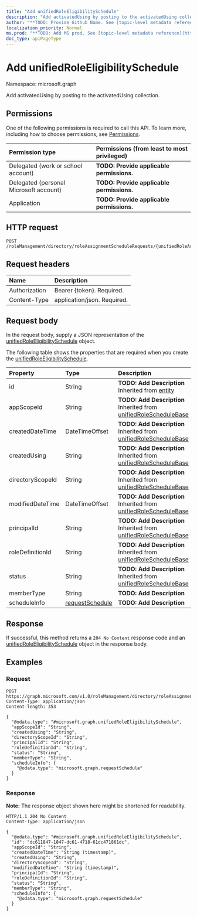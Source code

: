 ```yaml
---
title: "Add unifiedRoleEligibilitySchedule"
description: "Add activatedUsing by posting to the activatedUsing collection."
author: "**TODO: Provide Github Name. See [topic-level metadata reference](https://msgo.azurewebsites.net/add/document/guidelines/metadata.html#topic-level-metadata)**"
localization_priority: Normal
ms.prod: "**TODO: Add MS prod. See [topic-level metadata reference](https://msgo.azurewebsites.net/add/document/guidelines/metadata.html#topic-level-metadata)**"
doc_type: apiPageType
---
```


# Add unifiedRoleEligibilitySchedule
Namespace: microsoft.graph



Add activatedUsing by posting to the activatedUsing collection.

## Permissions
One of the following permissions is required to call this API. To learn more, including how to choose permissions, see [Permissions](/graph/permissions-reference).

|Permission type|Permissions (from least to most privileged)|
|:---|:---|
|Delegated (work or school account)|**TODO: Provide applicable permissions.**|
|Delegated (personal Microsoft account)|**TODO: Provide applicable permissions.**|
|Application|**TODO: Provide applicable permissions.**|

## HTTP request

<!-- {
  "blockType": "ignored"
}
-->
``` http
POST /roleManagement/directory/roleAssignmentScheduleRequests/{unifiedRoleAssignmentScheduleRequestId}/activatedUsing/$ref
```

## Request headers
|Name|Description|
|:---|:---|
|Authorization|Bearer {token}. Required.|
|Content-Type|application/json. Required.|

## Request body
In the request body, supply a JSON representation of the [unifiedRoleEligibilitySchedule](../resources/unifiedroleeligibilityschedule.md) object.

The following table shows the properties that are required when you create the [unifiedRoleEligibilitySchedule](../resources/unifiedroleeligibilityschedule.md).

|Property|Type|Description|
|:---|:---|:---|
|id|String|**TODO: Add Description** Inherited from [entity](../resources/entity.md)|
|appScopeId|String|**TODO: Add Description** Inherited from [unifiedRoleScheduleBase](../resources/unifiedroleschedulebase.md)|
|createdDateTime|DateTimeOffset|**TODO: Add Description** Inherited from [unifiedRoleScheduleBase](../resources/unifiedroleschedulebase.md)|
|createdUsing|String|**TODO: Add Description** Inherited from [unifiedRoleScheduleBase](../resources/unifiedroleschedulebase.md)|
|directoryScopeId|String|**TODO: Add Description** Inherited from [unifiedRoleScheduleBase](../resources/unifiedroleschedulebase.md)|
|modifiedDateTime|DateTimeOffset|**TODO: Add Description** Inherited from [unifiedRoleScheduleBase](../resources/unifiedroleschedulebase.md)|
|principalId|String|**TODO: Add Description** Inherited from [unifiedRoleScheduleBase](../resources/unifiedroleschedulebase.md)|
|roleDefinitionId|String|**TODO: Add Description** Inherited from [unifiedRoleScheduleBase](../resources/unifiedroleschedulebase.md)|
|status|String|**TODO: Add Description** Inherited from [unifiedRoleScheduleBase](../resources/unifiedroleschedulebase.md)|
|memberType|String|**TODO: Add Description**|
|scheduleInfo|[requestSchedule](../resources/requestschedule.md)|**TODO: Add Description**|



## Response

If successful, this method returns a `204 No Content` response code and an [unifiedRoleEligibilitySchedule](../resources/unifiedroleeligibilityschedule.md) object in the response body.

## Examples

### Request
<!-- {
  "blockType": "request",
  "name": "create_unifiedroleeligibilityschedule_from_"
}
-->
``` http
POST https://graph.microsoft.com/v1.0/roleManagement/directory/roleAssignmentScheduleRequests/{unifiedRoleAssignmentScheduleRequestId}/activatedUsing/$ref
Content-Type: application/json
Content-length: 353

{
  "@odata.type": "#microsoft.graph.unifiedRoleEligibilitySchedule",
  "appScopeId": "String",
  "createdUsing": "String",
  "directoryScopeId": "String",
  "principalId": "String",
  "roleDefinitionId": "String",
  "status": "String",
  "memberType": "String",
  "scheduleInfo": {
    "@odata.type": "microsoft.graph.requestSchedule"
  }
}
```


### Response
**Note:** The response object shown here might be shortened for readability.
<!-- {
  "blockType": "response",
  "truncated": true,
  "@odata.type": "microsoft.graph.unifiedRoleEligibilitySchedule"
}
-->
``` http
HTTP/1.1 204 No Content
Content-Type: application/json

{
  "@odata.type": "#microsoft.graph.unifiedRoleEligibilitySchedule",
  "id": "dc611847-1847-dc61-4718-61dc471861dc",
  "appScopeId": "String",
  "createdDateTime": "String (timestamp)",
  "createdUsing": "String",
  "directoryScopeId": "String",
  "modifiedDateTime": "String (timestamp)",
  "principalId": "String",
  "roleDefinitionId": "String",
  "status": "String",
  "memberType": "String",
  "scheduleInfo": {
    "@odata.type": "microsoft.graph.requestSchedule"
  }
}
```

